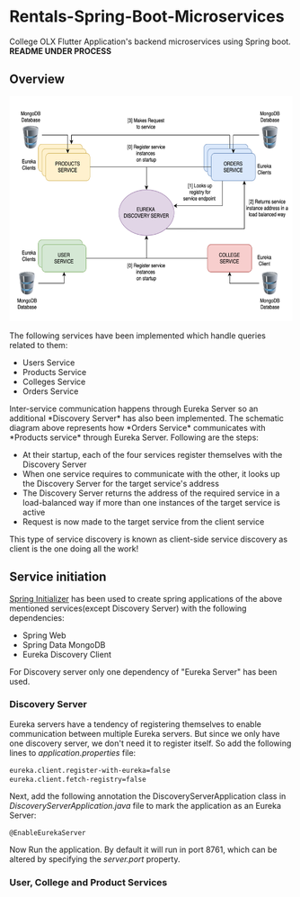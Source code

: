 # Rentals-Spring-Boot-Microservices
College OLX Flutter Application's backend microservices using Spring boot. **README UNDER PROCESS**

## Overview
<p align= "center">
<img width="600" height="400" src="Pictures/SchematicDiagram.png"><br>
</p>
The following services have been implemented which handle queries related to them:
<ul>
   <li> Users Service</li>
   <li> Products Service </li>
  <li> Colleges Service </li>
  <li> Orders Service </li>
</ul>   
Inter-service communication happens through Eureka Server so an additional *Discovery Server* has also been implemented. The schematic diagram above represents how *Orders Service* communicates with *Products service* through Eureka Server. Following are the steps:

<ul>
   <li> At their startup, each of the four services register themselves with the Discovery Server </li>
   <li> When one service requires to communicate with the other, it looks up the Discovery Server for the target service's address </li>
   <li> The Discovery Server returns the address of the required service in a load-balanced way if more than one instances of the target service is active </li>
   <li> Request is now made to the target service from the client service </li>
</ul>

This type of service discovery is known as client-side service discovery as client is the one doing all the work!
   

## Service initiation
[Spring Initializer](https://start.spring.io) has been used to create spring applications of the above mentioned services(except Discovery Server) with the following dependencies:
<ul>
   <li> Spring Web </li>
   <li> Spring Data MongoDB</li>
   <li> Eureka Discovery Client</li>
</ul>

For Discovery server only one dependency of "Eureka Server" has been used.

### Discovery Server
Eureka servers have a tendency of registering themselves to enable communication between multiple Eureka servers. But since we only have one discovery server, we don't need it to register itself. So add the following lines to *application.properties* file:
```
eureka.client.register-with-eureka=false
eureka.client.fetch-registry=false
```
Next, add the following annotation the DiscoveryServerApplication class in *DiscoveryServerApplication.java* file to mark the application as an Eureka Server:
```
@EnableEurekaServer
```
Now Run the application. By default it will run in port 8761, which can be altered by specifying the *server.port* property.

### User, College and Product Services


